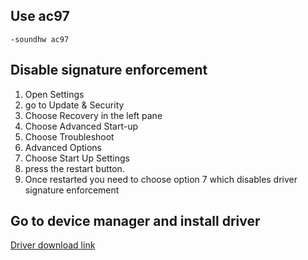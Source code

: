## Use ac97

`-soundhw ac97`

## Disable signature enforcement

1. Open Settings
2. go to Update & Security
3. Choose Recovery in the left pane
4. Choose Advanced Start-up
5. Choose Troubleshoot
6. Advanced Options
7. Choose Start Up Settings
8. press the restart button.
9. Once restarted you need to choose option 7 which disables driver signature enforcement

## Go to device manager and install driver

[Driver download link](http://www.realtek.com.tw/downloads/downloadsView.aspx?Langid=1&PNid=14&PFid=23&Level=4&Conn=3&DownTypeID=3&GetDown=false)
